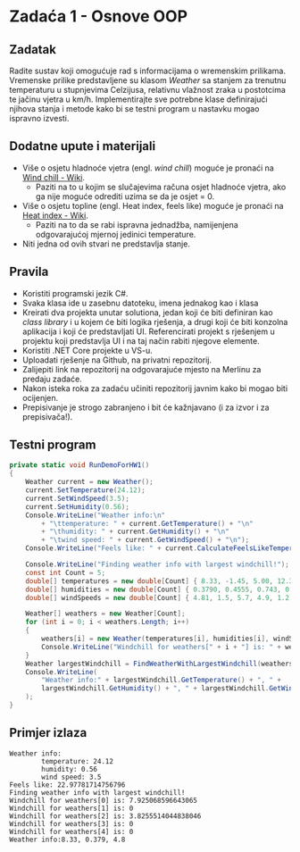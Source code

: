# Zadaća 1 - Osnove OOP

## Zadatak

Radite sustav koji omogućuje rad s informacijama o wremenskim prilikama. Vremenske prilike predstavljene su klasom *Weather* sa stanjem za trenutnu temperaturu u stupnjevima Celzijusa, relativnu vlažnost zraka u postotcima te jačinu vjetra u km/h. Implementirajte sve potrebne klase definirajući njihova stanja i metode kako bi se testni program u nastavku mogao ispravno izvesti. 

## Dodatne upute i materijali

* Više o osjetu hladnoće vjetra (engl. *wind chill*) moguće je pronaći na [Wind chill - Wiki](https://en.wikipedia.org/wiki/Wind_chill).
	* Paziti na to u kojim se slučajevima računa osjet hladnoće vjetra, ako ga nije moguće odrediti uzima se da je osjet = 0.
* Više o osjetu topline (engl. Heat index, feels like) moguće je pronaći na [Heat index - Wiki](https://en.wikipedia.org/wiki/Heat_index).
	* Paziti na to da se rabi ispravna jednadžba, namijenjena odgovarajućoj mjernoj jedinici temperature.
* Niti jedna od ovih stvari ne predstavlja stanje.

## Pravila

* Koristiti programski jezik C#.
* Svaka klasa ide u zasebnu datoteku, imena jednakog kao i klasa
* Kreirati dva projekta unutar solutiona, jedan koji će biti definiran kao *class library* i u kojem će biti logika rješenja, a drugi koji će biti konzolna aplikacija i koji će predstavljati UI. Referencirati projekt s rješenjem u projektu koji predstavlja UI i na taj način rabiti njegove elemente.
* Koristiti .NET Core projekte u VS-u.
* Uploadati rješenje na Github, na privatni repozitorij.
* Zalijepiti link na repozitorij na odgovarajuće mjesto na Merlinu za predaju zadaće.
* Nakon isteka roka za zadaću učiniti repozitorij javnim kako bi mogao biti ocijenjen.
* Prepisivanje je strogo zabranjeno i bit će kažnjavano (i za izvor i za prepisivača!).

## Testni program

```c#	
private static void RunDemoForHW1()
{
    Weather current = new Weather();
    current.SetTemperature(24.12);
    current.SetWindSpeed(3.5);
    current.SetHumidity(0.56);
    Console.WriteLine("Weather info:\n"
        + "\ttemperature: " + current.GetTemperature() + "\n"
        + "\thumidity: " + current.GetHumidity() + "\n"
        + "\twind speed: " + current.GetWindSpeed() + "\n");
    Console.WriteLine("Feels like: " + current.CalculateFeelsLikeTemperature());

    Console.WriteLine("Finding weather info with largest windchill!");
    const int Count = 5;
    double[] temperatures = new double[Count] { 8.33, -1.45, 5.00, 12.37, 7.67 };
    double[] humidities = new double[Count] { 0.3790, 0.4555, 0.743, 0.3750, 0.6612 };
    double[] windSpeeds = new double[Count] { 4.81, 1.5, 5.7, 4.9, 1.2 };

    Weather[] weathers = new Weather[Count];
    for (int i = 0; i < weathers.Length; i++)
    {
        weathers[i] = new Weather(temperatures[i], humidities[i], windSpeeds[i]);
        Console.WriteLine("Windchill for weathers[" + i + "] is: " + weathers[i].CalculateWindChill());
    }
    Weather largestWindchill = FindWeatherWithLargestWindchill(weathers);
    Console.WriteLine(
        "Weather info:" + largestWindchill.GetTemperature() + ", " +
        largestWindchill.GetHumidity() + ", " + largestWindchill.GetWindSpeed()
    );
}
```

## Primjer izlaza
```
Weather info:
        temperature: 24.12
        humidity: 0.56
        wind speed: 3.5
Feels like: 22.97781714756796
Finding weather info with largest windchill!
Windchill for weathers[0] is: 7.925068596643065
Windchill for weathers[1] is: 0
Windchill for weathers[2] is: 3.8255514044838046
Windchill for weathers[3] is: 0
Windchill for weathers[4] is: 0
Weather info:8.33, 0.379, 4.8
```
